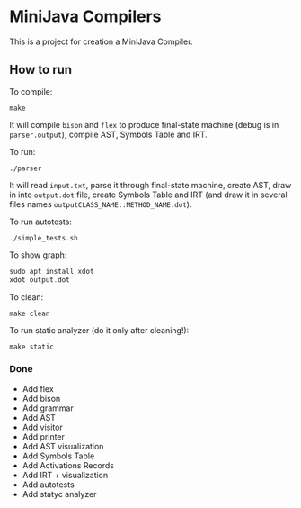 # MiniJava Compilers

This is a project for creation a MiniJava Compiler.


## How to run
To compile:
```
make
```
It will compile `bison` and `flex` to produce final-state machine (debug is in `parser.output`), compile AST, Symbols Table and IRT.

To run:
```
./parser
```

It will read `input.txt`, parse it through final-state machine, create AST, draw in into `output.dot` file, create Symbols Table and IRT (and draw it in several files names `outputCLASS_NAME::METHOD_NAME.dot`).

To run autotests:
```
./simple_tests.sh
```

To show graph: <br />
```asm
sudo apt install xdot
xdot output.dot
```

To clean:
```
make clean
```

To run static analyzer (do it only after cleaning!):
```
make static
```


### Done
* Add flex
* Add bison
* Add grammar
* Add AST
* Add visitor
* Add printer
* Add AST visualization
* Add Symbols Table
* Add Activations Records
* Add IRT + visualization
* Add autotests
* Add statyc analyzer
